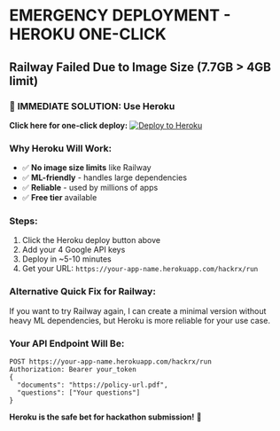 # EMERGENCY DEPLOYMENT - HEROKU ONE-CLICK
## Railway Failed Due to Image Size (7.7GB > 4GB limit)

### 🚨 **IMMEDIATE SOLUTION: Use Heroku**

**Click here for one-click deploy:**
[![Deploy to Heroku](https://www.herokucdn.com/deploy/button.svg)](https://heroku.com/deploy?template=https://github.com/Amrit1604/InsureInfo2)

### **Why Heroku Will Work:**
- ✅ **No image size limits** like Railway
- ✅ **ML-friendly** - handles large dependencies
- ✅ **Reliable** - used by millions of apps
- ✅ **Free tier** available

### **Steps:**
1. Click the Heroku deploy button above
2. Add your 4 Google API keys
3. Deploy in ~5-10 minutes
4. Get your URL: `https://your-app-name.herokuapp.com/hackrx/run`

### **Alternative Quick Fix for Railway:**
If you want to try Railway again, I can create a minimal version without heavy ML dependencies, but Heroku is more reliable for your use case.

### **Your API Endpoint Will Be:**
```
POST https://your-app-name.herokuapp.com/hackrx/run
Authorization: Bearer your_token
{
  "documents": "https://policy-url.pdf",
  "questions": ["Your questions"]
}
```

**Heroku is the safe bet for hackathon submission!** 🚀
